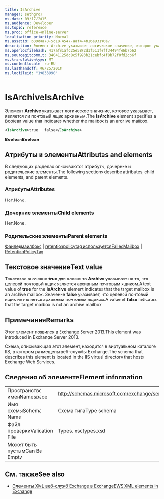 ```yaml
---
title: IsArchive
manager: sethgros
ms.date: 09/17/2015
ms.audience: Developer
ms.topic: reference
ms.prod: office-online-server
localization_priority: Normal
ms.assetid: b89d8a78-5c18-4547-aaf4-4b16a93190a7
description: Элемент Archive указывает логическое значение, которое указывает, является ли почтовый ящик архивным.
ms.openlocfilehash: 417afd1afc25e5872d1f511feff34494fe6b7b62
ms.sourcegitcommit: 34041125dc8c5f993b21cebfc4f8b72f0fd2cb6f
ms.translationtype: MT
ms.contentlocale: ru-RU
ms.lasthandoff: 06/25/2018
ms.locfileid: "19833990"
---
```

# <a name="isarchive"></a><span data-ttu-id="8da17-103">IsArchive</span><span class="sxs-lookup"><span data-stu-id="8da17-103">IsArchive</span></span>

<span data-ttu-id="8da17-104">Элемент **Archive** указывает логическое значение, которое указывает, является ли почтовый ящик архивным.</span><span class="sxs-lookup"><span data-stu-id="8da17-104">The **IsArchive** element specifies a Boolean value that indicates whether the mailbox is an archive mailbox.</span></span> 
  
```XML
<IsArchive>true | false</IsArchive>
```

 <span data-ttu-id="8da17-105">**Boolean**</span><span class="sxs-lookup"><span data-stu-id="8da17-105">**Boolean**</span></span>
## <a name="attributes-and-elements"></a><span data-ttu-id="8da17-106">Атрибуты и элементы</span><span class="sxs-lookup"><span data-stu-id="8da17-106">Attributes and elements</span></span>

<span data-ttu-id="8da17-107">В следующих разделах описываются атрибуты, дочерние и родительские элементы.</span><span class="sxs-lookup"><span data-stu-id="8da17-107">The following sections describe attributes, child elements, and parent elements.</span></span>
  
### <a name="attributes"></a><span data-ttu-id="8da17-108">Атрибуты</span><span class="sxs-lookup"><span data-stu-id="8da17-108">Attributes</span></span>

<span data-ttu-id="8da17-109">Нет.</span><span class="sxs-lookup"><span data-stu-id="8da17-109">None.</span></span>
  
### <a name="child-elements"></a><span data-ttu-id="8da17-110">Дочерние элементы</span><span class="sxs-lookup"><span data-stu-id="8da17-110">Child elements</span></span>

<span data-ttu-id="8da17-111">Нет.</span><span class="sxs-lookup"><span data-stu-id="8da17-111">None.</span></span>
  
### <a name="parent-elements"></a><span data-ttu-id="8da17-112">Родительские элементы</span><span class="sxs-lookup"><span data-stu-id="8da17-112">Parent elements</span></span>

<span data-ttu-id="8da17-113">[Фаиледмаилбокс](failedmailbox.md) | [retentionpolicytag используется](retentionpolicytag.md)</span><span class="sxs-lookup"><span data-stu-id="8da17-113">[FailedMailbox](failedmailbox.md) | [RetentionPolicyTag](retentionpolicytag.md)</span></span>
  
## <a name="text-value"></a><span data-ttu-id="8da17-114">Текстовое значение</span><span class="sxs-lookup"><span data-stu-id="8da17-114">Text value</span></span>

<span data-ttu-id="8da17-115">Текстовое значение **true** для элемента **Archive** указывает на то, что целевой почтовый ящик является архивным почтовым ящиком.</span><span class="sxs-lookup"><span data-stu-id="8da17-115">A text value of **true** for the **IsArchive** element indicates that the target mailbox is an archive mailbox.</span></span> <span data-ttu-id="8da17-116">Значение **false** указывает, что целевой почтовый ящик не является архивным почтовым ящиком.</span><span class="sxs-lookup"><span data-stu-id="8da17-116">A value of **false** indicates that the target mailbox is not an archive mailbox.</span></span> 
  
## <a name="remarks"></a><span data-ttu-id="8da17-117">Примечания</span><span class="sxs-lookup"><span data-stu-id="8da17-117">Remarks</span></span>

<span data-ttu-id="8da17-118">Этот элемент появился в Exchange Server 2013.</span><span class="sxs-lookup"><span data-stu-id="8da17-118">This element was introduced in Exchange Server 2013.</span></span>
  
<span data-ttu-id="8da17-119">Схема, описывающая этот элемент, находится в виртуальном каталоге IIS, в котором размещены веб-службы Exchange.</span><span class="sxs-lookup"><span data-stu-id="8da17-119">The schema that describes this element is located in the IIS virtual directory that hosts Exchange Web Services.</span></span>
  
## <a name="element-information"></a><span data-ttu-id="8da17-120">Сведения об элементе</span><span class="sxs-lookup"><span data-stu-id="8da17-120">Element information</span></span>

|||
|:-----|:-----|
|<span data-ttu-id="8da17-121">Пространство имен</span><span class="sxs-lookup"><span data-stu-id="8da17-121">Namespace</span></span>  <br/> |http://schemas.microsoft.com/exchange/services/2006/types  <br/> |
|<span data-ttu-id="8da17-122">Имя схемы</span><span class="sxs-lookup"><span data-stu-id="8da17-122">Schema Name</span></span>  <br/> |<span data-ttu-id="8da17-123">Схема типа</span><span class="sxs-lookup"><span data-stu-id="8da17-123">Type schema</span></span>  <br/> |
|<span data-ttu-id="8da17-124">Файл проверки</span><span class="sxs-lookup"><span data-stu-id="8da17-124">Validation File</span></span>  <br/> |<span data-ttu-id="8da17-125">Types. xsd</span><span class="sxs-lookup"><span data-stu-id="8da17-125">types.xsd</span></span>  <br/> |
|<span data-ttu-id="8da17-126">Может быть пустым</span><span class="sxs-lookup"><span data-stu-id="8da17-126">Can Be Empty</span></span>  <br/> ||
   
## <a name="see-also"></a><span data-ttu-id="8da17-127">См. также</span><span class="sxs-lookup"><span data-stu-id="8da17-127">See also</span></span>



- [<span data-ttu-id="8da17-128">Элементы XML веб-служб Exchange в Exchange</span><span class="sxs-lookup"><span data-stu-id="8da17-128">EWS XML elements in Exchange</span></span>](ews-xml-elements-in-exchange.md)

